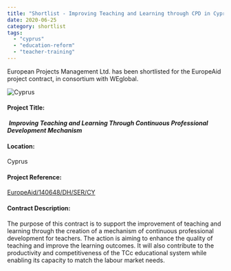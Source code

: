 ```yaml
---
title: "Shortlist - Improving Teaching and Learning through CPD in Cyprus"
date: 2020-06-25
category: shortlist
tags: 
  - "cyprus"
  - "education-reform"
  - "teacher-training"
---
```


European Projects Management Ltd. has been shortlisted for the EuropeAid project contract, in consortium with WEglobal.

![Cyprus](images/afternoon-ancient-architecture-bell-460370-1-1024x576.jpg)

#### Project Title:

 **_Improving Teaching and Learning Through Continuous Professional Development Mechanism_**

#### Location:

Cyprus

#### Project Reference:

[EuropeAid/140648/DH/SER/CY](https://webgate.ec.europa.eu/europeaid/online-services/index.cfm?ADSSChck=1580112868881&do=publi.detPUB&searchtype=QS&orderby=upd&orderbyad=Desc&nbPubliList=15&page=1&aoref=140648)  

#### **Contract Description:**

The purpose of this contract is to support the improvement of teaching and learning through the creation of a mechanism of continuous professional development for teachers. The action is aiming to enhance the quality of teaching and improve the learning outcomes. It will also contribute to the productivity and competitiveness of the TCc educational system while enabling its capacity to match the labour market needs.
